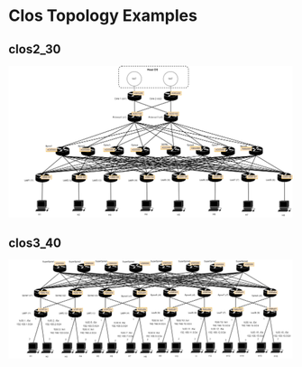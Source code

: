 # Clos Topology Examples

## clos2_30

![clos2_30](./clos2_30.drawio.png)
## clos3_40

![clos3_40](./clos3_40.drawio.png)

